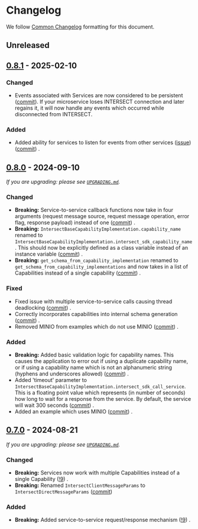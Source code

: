 # Changelog

We follow [Common Changelog](https://common-changelog.org/) formatting for this document.

## Unreleased

## [0.8.1] - 2025-02-10

### Changed

- Events associated with Services are now considered to be persistent ([commit](https://github.com/INTERSECT-SDK/python-sdk/commit/b57d72022f8fc8fb1c25e7985eaf4e18ed2d1904)). If your microservice loses INTERSECT connection and later regains it, it will now handle any events which occurred while disconnected from INTERSECT.

### Added

- Added ability for services to listen for events from other services ([issue](https://github.com/INTERSECT-SDK/python-sdk/issues/20)) ([commit](https://github.com/INTERSECT-SDK/python-sdk/commit/b57d72022f8fc8fb1c25e7985eaf4e18ed2d1904)) .

## [0.8.0] - 2024-09-10

_If you are upgrading: please see [`UPGRADING.md`](UPGRADING.md)._

### Changed

- **Breaking:** Service-to-service callback functions now take in four arguments (request message source, request message operation, error flag, response payload) instead of one ([commit](https://github.com/INTERSECT-SDK/python-sdk/commit/51ba9a8e0eb8c314014655bb0c989f5f98db715d)) .
- **Breaking:** `IntersectBaseCapabilityImplementation.capability_name` renamed to `IntersectBaseCapabilityImplementation.intersect_sdk_capability_name`. This should now be explicitly defined as a class variable instead of an instance variable ([commit](https://github.com/INTERSECT-SDK/python-sdk/commit/1753a2cce1344a101c7cc41f91c6ed3467b1be52)) .
- **Breaking:** `get_schema_from_capability_implementation` renamed to `get_schema_from_capability_implementations` and now takes in a list of Capabilities instead of a single capability ([commit](https://github.com/INTERSECT-SDK/python-sdk/commit/1753a2cce1344a101c7cc41f91c6ed3467b1be52)) .

### Fixed

- Fixed issue with multiple service-to-service calls causing thread deadlocking ([commit](https://github.com/INTERSECT-SDK/python-sdk/commit/51ba9a8e0eb8c314014655bb0c989f5f98db715d)) .
- Correctly incorporates capabilities into internal schema generation ([commit](https://github.com/INTERSECT-SDK/python-sdk/commit/1753a2cce1344a101c7cc41f91c6ed3467b1be52)) .
- Removed MINIO from examples which do not use MINIO ([commit](https://github.com/INTERSECT-SDK/python-sdk/commit/1753a2cce1344a101c7cc41f91c6ed3467b1be52)) .

### Added

- **Breaking:** Added basic validation logic for capability names. This causes the application to error out if using a duplicate capability name, or if using a capability name which is not an alphanumeric string (hyphens and underscores allowed) ([commit](https://github.com/INTERSECT-SDK/python-sdk/commit/1753a2cce1344a101c7cc41f91c6ed3467b1be52)) .
- Added 'timeout' parameter to `IntersectBaseCapabilityImplementation.intersect_sdk_call_service`. This is a floating point value which represents (in number of seconds) how long to wait for a response from the service. By default, the service will wait 300 seconds ([commit](https://github.com/INTERSECT-SDK/python-sdk/commit/51ba9a8e0eb8c314014655bb0c989f5f98db715d)) .
- Added an example which uses MINIO ([commit](https://github.com/INTERSECT-SDK/python-sdk/commit/1753a2cce1344a101c7cc41f91c6ed3467b1be52)) .

## [0.7.0] - 2024-08-21

_If you are upgrading: please see [`UPGRADING.md`](UPGRADING.md)._

### Changed

- **Breaking:** Services now work with multiple Capabilities instead of a single Capability ([!9](https://github.com/INTERSECT-SDK/python-sdk/pull/9)) .
- **Breaking:** Renamed `IntersectClientMessageParams` to `IntersectDirectMessageParams` ([commit](https://github.com/INTERSECT-SDK/python-sdk/commit/ae0dab312b9ebdb87bc5a9bb62404d9b18953dfe))

### Added

- **Breaking:** Added service-to-service request/response mechanism ([!9](https://github.com/INTERSECT-SDK/python-sdk/pull/9)) .

[0.8.1]: https://github.com/INTERSECT-SDK/python-sdk/releases/tag/0.8.1
[0.8.0]: https://github.com/INTERSECT-SDK/python-sdk/releases/tag/0.8.0
[0.7.0]: https://github.com/INTERSECT-SDK/python-sdk/releases/tag/0.7.0

